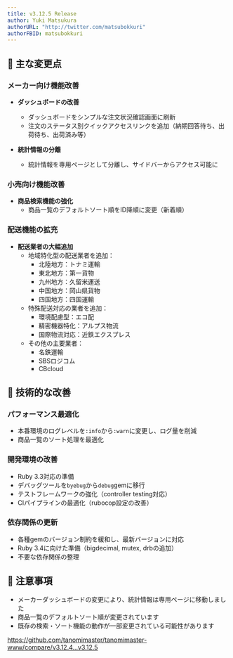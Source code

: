 ```yaml
---
title: v3.12.5 Release
author: Yuki Matsukura
authorURL: "http://twitter.com/matsubokkuri"
authorFBID: matsubokkuri
---
```



## 🎯 主な変更点

### メーカー向け機能改善

- **ダッシュボードの改善**
  - ダッシュボードをシンプルな注文状況確認画面に刷新
  - 注文のステータス別クイックアクセスリンクを追加（納期回答待ち、出荷待ち、出荷済み等）

- **統計情報の分離**
  - 統計情報を専用ページとして分離し、サイドバーからアクセス可能に

### 小売向け機能改善

- **商品検索機能の強化**
  - 商品一覧のデフォルトソート順をID降順に変更（新着順）

### 配送機能の拡充

- **配送業者の大幅追加**
  - 地域特化型の配送業者を追加：
    - 北陸地方：トナミ運輸
    - 東北地方：第一貨物
    - 九州地方：久留米運送
    - 中国地方：岡山県貨物
    - 四国地方：四国運輸
  - 特殊配送対応の業者を追加：
    - 環境配慮型：エコ配
    - 精密機器特化：アルプス物流
    - 国際物流対応：近鉄エクスプレス
  - その他の主要業者：
    - 名鉄運輸
    - SBSロジコム
    - CBcloud

## 🔧 技術的な改善

### パフォーマンス最適化
- 本番環境のログレベルを`:info`から`:warn`に変更し、ログ量を削減
- 商品一覧のソート処理を最適化

### 開発環境の改善
- Ruby 3.3対応の準備
- デバッグツールを`byebug`から`debug`gemに移行
- テストフレームワークの強化（controller testing対応）
- CIパイプラインの最適化（rubocop設定の改善）

### 依存関係の更新
- 各種gemのバージョン制約を緩和し、最新バージョンに対応
- Ruby 3.4に向けた準備（bigdecimal, mutex, drbの追加）
- 不要な依存関係の整理

## 📝 注意事項

- メーカーダッシュボードの変更により、統計情報は専用ページに移動しました
- 商品一覧のデフォルトソート順が変更されています
- 既存の検索・ソート機能の動作が一部変更されている可能性があります

https://github.com/tanomimaster/tanomimaster-www/compare/v3.12.4...v3.12.5

